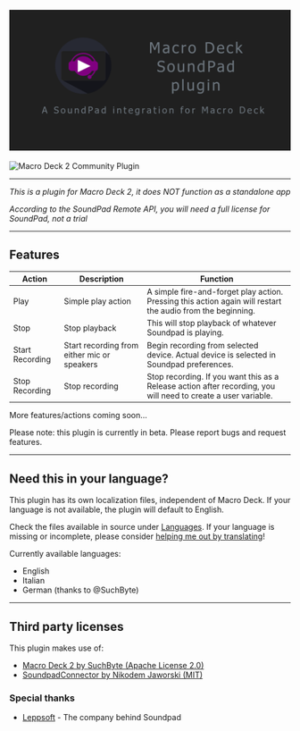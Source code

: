 ![Header](SoundpadPluginSocial.png)

<img alt="Macro Deck 2 Community Plugin" height="64px" align="center" href="https://macrodeck.org" src="https://macrodeck.org/images/macro_deck_2_community_plugin.png"/>

***
*This is a plugin for Macro Deck 2, it does NOT function as a standalone app*

*According to the SoundPad Remote API, you will need a full license for SoundPad, not a trial*

***
## Features

| Action | Description | Function |
| --- | --- | --- |
| Play | Simple play action | A simple fire-and-forget play action. Pressing this action again will restart the audio from the beginning. | 
| Stop | Stop playback | This will stop playback of whatever Soundpad is playing. | 
| Start Recording | Start recording from either mic or speakers | Begin recording from selected device. Actual device is selected in Soundpad preferences. | 
| Stop Recording | Stop recording | Stop recording. If you want this as a Release action after recording, you will need to create a user variable. | 

More features/actions coming soon...

Please note: this plugin is currently in beta. Please report bugs and request features. 

***
## Need this in your language?
This plugin has its own localization files, independent of Macro Deck.
If your language is not available, the plugin will default to English.

Check the files available in source under [Languages](MacroDeck.SoundPad/MacroDeck.SoundPad/Languages).
If your language is missing or incomplete, please consider [helping me out by translating](https://crowdin.com/project/macrodecksoundpad/invite?h=cb72ffd552b77daaeacf4b4effa10cb82001472)! 

Currently available languages:
- English
- Italian
- German (thanks to @SuchByte)

***
## Third party licenses
This plugin makes use of:
- [Macro Deck 2 by SuchByte (Apache License 2.0)](https://macrodeck.org)
- [SoundpadConnector by Nikodem Jaworski (MIT)](https://github.com/medokin/soundpad-connector)

### Special thanks
* [Leppsoft](https://leppsoft.com/soundpad/) - The company behind Soundpad
